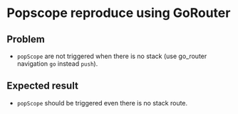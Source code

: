 # Popscope reproduce using GoRouter

## Problem

- `popScope` are not triggered when there is no stack (use go_router navigation `go` instead `push`).

## Expected result

- `popScope` should be triggered even there is no stack route.
